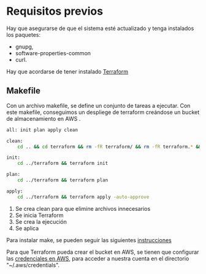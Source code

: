 

# Requisitos previos
Hay que asegurarse de que el sistema esté actualizado y tenga instalados los paquetes:
- gnupg, 
- software-properties-common
- curl.
 
Hay que acordarse de tener instalado [Terraform](https://nksistemas.com/como-instalar-terraform-en-ubuntu-22-0420-04-18-04/) 

## Makefile

Con un archivo makefile, se define un conjunto de tareas a ejecutar. Con este makefile, conseguimos un despliege de terraform creándose un bucket de almacenamiento en AWS .
```sh
all: init plan apply clean

clean:
	cd .. && cd terraform && rm -fR terraform/ && rm -fR terraform.* && rm -fR .terraform.*

init:
	cd ../terraform && terraform init

plan:
	cd ../terraform && terraform plan

apply:
	cd ../terraform && terraform apply -auto-approve
```	
	


1. Se crea clean para que elimine archivos innecesarios
2. Se inicia Terraform
3. Se crea la ejecución
4. Se aplica


Para instalar make, se pueden seguir las siguientes [instrucciones](https://linuxhint.com/install-make-ubuntu/)


Para que Terraform pueda crear el bucket en AWS, se tienen que configurar las [credenciales en AWS](https://docs.aws.amazon.com/powershell/latest/userguide/pstools-appendix-sign-up.html),  para acceder a nuestra cuenta en el directorio   "~/.aws/credentials".




